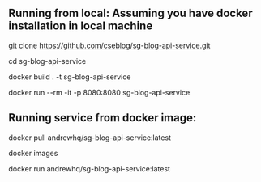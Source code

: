 Running from local: Assuming you have docker installation in local machine
-------------------
git clone https://github.com/cseblog/sg-blog-api-service.git

cd sg-blog-api-service

docker build . -t sg-blog-api-service

docker run --rm -it -p 8080:8080 sg-blog-api-service




Running service from docker image:
----------------------------------
docker pull andrewhq/sg-blog-api-service:latest

docker images

docker run andrewhq/sg-blog-api-service:latest
